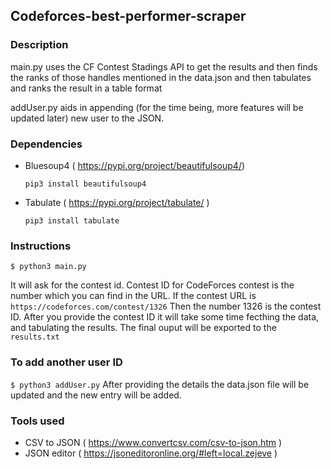 ## Codeforces-best-performer-scraper

### Description

main.py uses the CF Contest Stadings API to get the results and then finds the ranks of those handles mentioned in the data.json and then tabulates and ranks the result in a table format

addUser.py aids in appending (for the time being, more features will be updated later) new user to the JSON. 

### Dependencies
- Bluesoup4 ( https://pypi.org/project/beautifulsoup4/)
  
  ``` pip3 install beautifulsoup4 ```
- Tabulate ( https://pypi.org/project/tabulate/ )

  ``` pip3 install tabulate ```
  
### Instructions
  
  ``` $ python3 main.py ```
  
  It will ask for the contest id. Contest ID for CodeForces contest is the number which you can find in the URL. 
  If the contest URL is ``` https://codeforces.com/contest/1326 ``` 
  Then the number 1326 is the contest ID. After you provide the contest ID it will take some time fecthing the data, and tabulating the results. The final ouput will be exported to the ``` results.txt ```
 
### To add another user ID

  ``` $ python3 addUser.py ```
  After providing the details the data.json file will be updated and the new entry will be added.
 
### Tools used
- CSV to JSON ( https://www.convertcsv.com/csv-to-json.htm )
- JSON editor ( https://jsoneditoronline.org/#left=local.zejeve )
